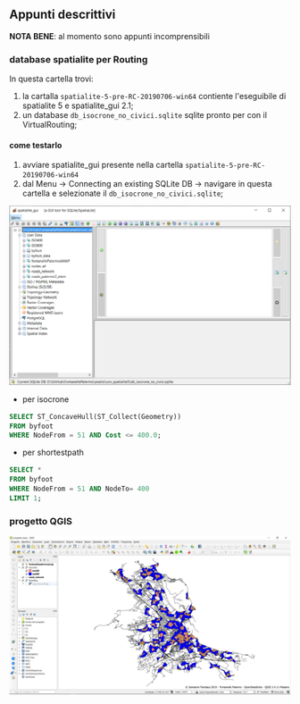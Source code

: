 ## Appunti descrittivi

**NOTA BENE**: al momento sono appunti incomprensibili

### database spatialite per Routing

In questa cartella trovi:

1. la cartalla `spatialite-5-pre-RC-20190706-win64` contiente l'eseguibile di spatialite 5 e spatialite_gui 2.1;
2. un database `db_isocrone_no_civici.sqlite` sqlite pronto per con il VirtualRouting;

#### come testarlo

1. avviare spatialite_gui presente nella cartella `spatialite-5-pre-RC-20190706-win64`
2. dal Menu → Connecting an existing SQLite DB → navigare in questa cartella e selezionate il `db_isocrone_no_civici.sqlite`;

![screen](./imgs/img01.png)

- per isocrone

```sql
SELECT ST_ConcaveHull(ST_Collect(Geometry))
FROM byfoot
WHERE NodeFrom = 51 AND Cost <= 400.0;
```

- per shortestpath

```sql
SELECT *
FROM byfoot
WHERE NodeFrom = 51 AND NodeTo= 400
LIMIT 1;
```

### progetto QGIS

![screen](./imgs/img03.png)

